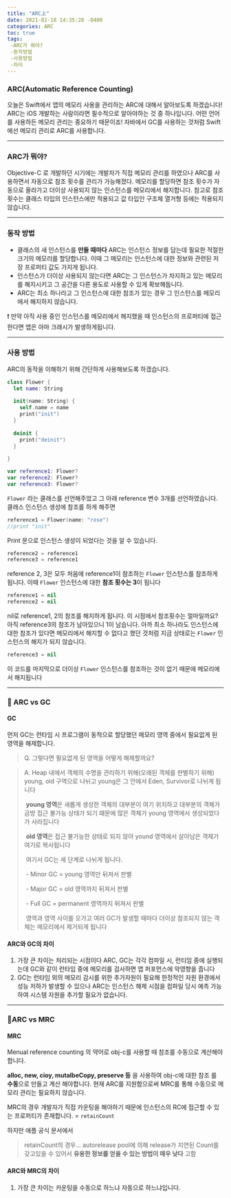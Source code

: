 ```yaml
---
title: "ARC上"
date: 2021-02-18 14:35:28 -0400
categories: ARC 
toc: true
tags:
 -ARC가 뭐야?
 -동작방법
 -사용방법
 -차이
---
```

### ARC(Automatic Reference Counting)

오늘은 Swift에서 앱의 메모리 사용을 관리하는 ARC에 대해서 알아보도록 하겠습니다! ARC는 iOS 개발하는 사람이라면 필수적으로 알아야하는 것 중 하나입니다. 어떤 언어를 사용하든 메모리 관리는 중요하기 때문이죠! 자바에서 GC를 사용하는 것처럼 Swift에선 메모리 관리로 ARC를 사용합니다. 



-------

### ARC가 뭐야?

Objective-C 로 개발하던 시기에는 개발자가 직접 메모리 관리를 하였으나 ARC를 사용하면서 자동으로 참조 횟수를 관리가 가능해졌다. 메모리를 할당하면 참조 횟수가 자동으로 올라가고 더이상 사용되지 않는 인스턴스를 메모리에서 해지합니다. 참고로 참조 횟수는 클래스 타입의 인스턴스에만 적용되고 값 타입인 구조체 열거형 등에는 적용되지 않습니다.



------

### 동작 방법

- 클래스의 새 인스턴스를 **만들 때마다** ARC는 인스턴스 정보를 담는데 필요한 적절한 크기의 메모리를 할당합니다. 이때 그 메모리는 인스턴스에 대한 정보와 관련된 저장 프로퍼티 값도 가지게 됩니다.
- 인스턴스가 더이상 사용되지 않는다면 ARC는 그 인스턴스가 차지하고 있는 메모리를 해지시키고 그 공간을 다른 용도로 사용할 수 있게 확보해둡니다.
- ARC는 최소 하나라고 그 인스턴스에 대한 참조가 있는 경우 그 인스턴스를 메모리에서 해지하지 않습니다.

 ❗️ 만약 아직 사용 중인 인스턴스를 메모리에서 해지했을 때 인스턴스의 프로퍼티에 접근한다면 앱은 아마 크래시가 발생하게됩니다.



----

### 사용 방법

ARC의 동작을 이해하기 위해 간단하게 사용해보도록 하겠습니다.

```swift
class Flower {
  let name: String
  
  init(name: String) {
    self.name = name
    print("init")
  }
  
  deinit {
    print("deinit")
  }
  
}

var reference1: Flower?
var reference2: Flower?
var reference3: Flower?
```

 <code>Flower</code> 라는 클래스를 선언해주었고 그 아래 reference 변수 3개를 선언하였습니다. 클래스 인스턴스 생성에 참조를 하게 해주면

```swift
reference1 = Flower(name: "rose")
//print "init"
```

Print 문으로 인스턴스 생성이 되었다는 것을 알 수 있습니다.

```swift
reference2 = reference1
reference3 = reference1
```

reference 2, 3은 모두 처음에 reference1이 참조하는 <code>Flower</code> 인스턴스를 참조하게 됩니다. 이때 <code>Flower</code> 인스턴스에 대한 **참조 횟수는 3**이 됩니다

```swift
reference1 = nil
reference2 = nil
```

nil로 reference1, 2의 참조를 해지하게 됩니다. 이 시점에서 참조횟수는 얼마일까요? 아직 reference3의 참조가 남아있으니 1이 남습니다. 아까 최소 하나라도 인스턴스에 대한 참조가 있다면 메모리에서 해지할 수 없다고 했던 것처럼 지금 상태로는 <code>Flower</code> 인스턴스의 해지가 되지 않습니다. 

```swift
reference3 = nil
```

이 코드를 마지막으로 더이상 <code>Flower</code> 인스턴스를 참조하는 것이 없기 때문에 메모리에서 해지됩니다



------

### 🥊 ARC vs GC

#### GC

먼저 GC는 런타임 시 프로그램이 동적으로 할당했던 메모리 영역 중에서 필요없게 된 영역을 해제합니다. 

>  Q. 그렇다면 필요없게 된 영역을 어떻게 해제할까요? 

> A. Heap 내에서 객체의 수명을 관리하기 위해(오래된 객체를 판별하기 위해) young, old 구역으로 나뉘고 young은 그 안에서 Eden, Survivor로 나뉘게 됩니다
>
> ​	**young 영역**은 새롭게 생성한 객체의 대부분이 여기 위치하고 대부분의 객체가 금방 접근 불가능 상태가 되기 떄문에 많은 객체가 young 영역에서 생성되었다가 사라집니다
>
> ​	**old 영역**은 접근 불가능한 상태로 되지 않아 yound 영역에서 살아남은 객체가 여기로 복사됩니다
>
> ​	여기서 GC는 세 단계로 나뉘게 됩니다. 
>
> ​	- Minor GC  = young 영역만 뒤져서 판별
>
> ​	- Major GC = old 영역까지 뒤져서 판별
>
> ​	- Full GC = permanent 영역까지 뒤져서 판별	
>
> ​	영역과 영역 사이를 오가고 여러 GC가 발생할 때마다 더이상 참조되지 않는 객체는 메모리에서 제거되게 됩니다

#### ARC와 GC의 차이 

1. 가장 큰 차이는 처리되는 시점이다 ARC, GC는 각각 컴파일 시, 런티임 중에 실행되는데 GC와 같이 런타임 중에 메모리를 검사하면 앱 퍼포먼스에 악영향을 줍니다
2. GC는 런타임 외의 메모리 감시를 위한 추가자원이 필요해 한정적인 자원 환경에서 성능 저하가 발생할 수 있으나 ARC는 인스턴스 해제 시점을 컴파일 당시 예측 가능하여 시스템 자원을 추가할 필요가 없습니다.



-----

### 🎯ARC vs MRC

#### MRC

Menual reference counting 의 약어로 obj-c를 사용할 때 참조를 수동으로 계산해야합니다.

**alloc, new, cioy, mutalbeCopy, preserve 등** 을 사용하여 obj-c에 대한 참조 를 **수동**으로 만들고 계산 해야합니다. 현재 ARC를 지원함으로써 MRC를 통해 수동으로 메모리 관리는 필요하지 않습니다. 

MRC의 경우 개발자가 직접 카운팅을 해야하기 때문에 인스턴스의 RC에 접근할 수 있는 프로퍼티가 존재합니다. = <code>retainCount</code> 

하지만 애플 공식 문서에서 

> retainCount의 경우... autorelease pool에 의해 release가 지연된 Count를 갖고있을 수 있어서 **유용한 정보를 얻을 수 있는 방법이 매우 낮다** 고함

#### ARC와 MRC의 차이

1. 가장 큰 차이는 카운팅을 수동으로 하느냐 자동으로 하느냐입니다. 



